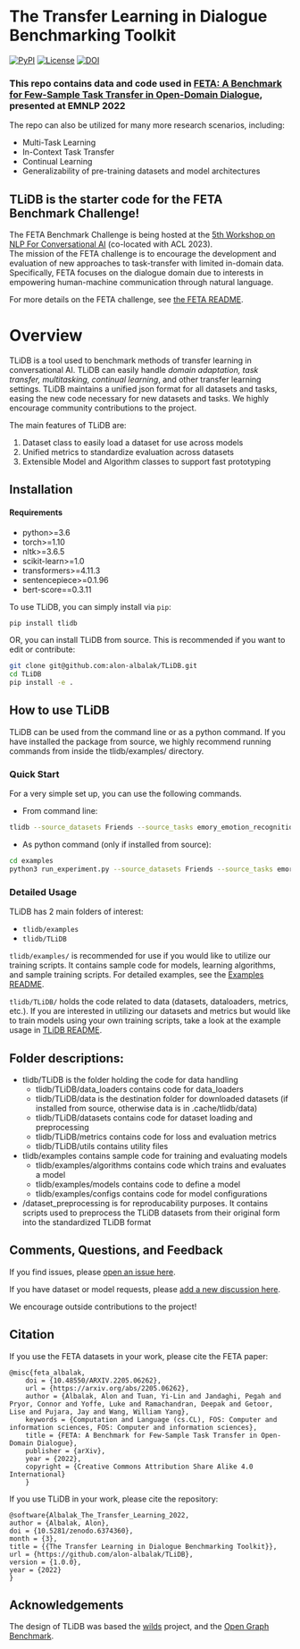 # The Transfer Learning in Dialogue Benchmarking Toolkit
[![PyPI](https://img.shields.io/pypi/v/tlidb)](https://pypi.org/project/tlidb/)
[![License](https://img.shields.io/badge/license-MIT-blue.svg)](https://github.com/alon-albalak/tlidb/blob/master/LICENSE)
[![DOI](https://zenodo.org/badge/419109889.svg)](https://zenodo.org/badge/latestdoi/419109889)

### This repo contains data and code used in [FETA: A Benchmark for Few-Sample Task Transfer in Open-Domain Dialogue](https://aclanthology.org/2022.emnlp-main.751/), presented at EMNLP 2022
The repo can also be utilized for many more research scenarios, including:
- Multi-Task Learning
- In-Context Task Transfer
- Continual Learning
- Generalizability of pre-training datasets and model architectures

## TLiDB is the starter code for the FETA Benchmark Challenge!

The FETA Benchmark Challenge is being hosted at the [5th Workshop on NLP For Conversational AI](https://sites.google.com/view/5thnlp4convai) (co-located with ACL 2023).
<br>
The mission of the FETA challenge is to encourage the development and evaluation of new approaches to task-transfer with limited in-domain data.
<br>
Specifically, FETA focuses on the dialogue domain due to interests in empowering human-machine communication through natural language.

For more details on the FETA challenge, see [the FETA README](./FETA_README.md).

# Overview
TLiDB is a tool used to benchmark methods of transfer learning in conversational AI.
TLiDB can easily handle *domain adaptation, task transfer, multitasking, continual learning*, and other transfer learning settings.
TLiDB maintains a unified json format for all datasets and tasks, easing the new code necessary for new datasets and tasks. We highly encourage community contributions to the project.

The main features of TLiDB are:

1. Dataset class to easily load a dataset for use across models
2. Unified metrics to standardize evaluation across datasets
3. Extensible Model and Algorithm classes to support fast prototyping

## Installation

#### Requirements
 - python>=3.6
 - torch>=1.10
 - nltk>=3.6.5
 - scikit-learn>=1.0
 - transformers>=4.11.3
 - sentencepiece>=0.1.96
 - bert-score==0.3.11


To use TLiDB, you can simply install via `pip`:
```bash
pip install tlidb
```

OR, you can install TLiDB from source. This is recommended if you want to edit or contribute:
```bash
git clone git@github.com:alon-albalak/TLiDB.git
cd TLiDB
pip install -e .
```

## How to use TLiDB
TLiDB can be used from the command line or as a python command. If you have installed the package from source, we highly recommend running commands from inside the tlidb/examples/ directory.

### Quick Start
For a very simple set up, you can use the following commands.
- From command line:
```bash
tlidb --source_datasets Friends --source_tasks emory_emotion_recognition --target_datasets Friends --target_tasks reading_comprehension --do_train --do_finetune --do_eval --eval_best --model_config bert --few_shot_percent 0.1
```
- As python command (only if installed from source):
```bash
cd examples
python3 run_experiment.py --source_datasets Friends --source_tasks emory_emotion_recognition --target_datasets Friends --target_tasks reading_comprehension --do_train --do_finetune --do_eval --eval_best --model_config bert --few_shot_percent 0.1
```

### Detailed Usage

TLiDB has 2 main folders of interest:
- `tlidb/examples`
- `tlidb/TLiDB`

`tlidb/examples/` is recommended for use if you would like to utilize our training scripts. It contains sample code for models, learning algorithms, and sample training scripts. 
For detailed examples, see the [Examples README](/tlidb/examples/README.md).

`tlidb/TLiDB/` holds the code related to data (datasets, dataloaders, metrics, etc.). If you are interested in utilizing our datasets and metrics but would like to train models using your own training scripts, take a look at the example usage in [TLiDB README](/tlidb/TLiDB/README.md).


## Folder descriptions:
- tlidb/TLiDB is the folder holding the code for data handling
    - tlidb/TLiDB/data_loaders contains code for data_loaders
    - tlidb/TLiDB/data is the destination folder for downloaded datasets (if installed from source, otherwise data is in .cache/tlidb/data)
    - tlidb/TLiDB/datasets contains code for dataset loading and preprocessing
    - tlidb/TLiDB/metrics contains code for loss and evaluation metrics
    - tlidb/TLiDB/utils contains utility files
- tlidb/examples contains sample code for training and evaluating models
    - tlidb/examples/algorithms contains code which trains and evaluates a model
    - tlidb/examples/models contains code to define a model
    - tlidb/examples/configs contains code for model configurations
- /dataset_preprocessing is for reproducability purposes. It contains scripts used to preprocess the TLiDB datasets from their original form into the standardized TLiDB format

## Comments, Questions, and Feedback
If you find issues, please [open an issue here](https://github.com/alon-albalak/TLiDB/issues).

If you have dataset or model requests, please [add a new discussion here](https://github.com/alon-albalak/TLiDB/discussions).

We encourage outside contributions to the project!



## Citation
If you use the FETA datasets in your work, please cite the FETA paper:
```
@misc{feta_albalak,
    doi = {10.48550/ARXIV.2205.06262},
    url = {https://arxiv.org/abs/2205.06262},
    author = {Albalak, Alon and Tuan, Yi-Lin and Jandaghi, Pegah and Pryor, Connor and Yoffe, Luke and Ramachandran, Deepak and Getoor, Lise and Pujara, Jay and Wang, William Yang},
    keywords = {Computation and Language (cs.CL), FOS: Computer and information sciences, FOS: Computer and information sciences},
    title = {FETA: A Benchmark for Few-Sample Task Transfer in Open-Domain Dialogue},
    publisher = {arXiv},
    year = {2022},
    copyright = {Creative Commons Attribution Share Alike 4.0 International}
    }
```

If you use TLiDB in your work, please cite the repository:
```
@software{Albalak_The_Transfer_Learning_2022,
author = {Albalak, Alon},
doi = {10.5281/zenodo.6374360},
month = {3},
title = {{The Transfer Learning in Dialogue Benchmarking Toolkit}},
url = {https://github.com/alon-albalak/TLiDB},
version = {1.0.0},
year = {2022}
}
```

## Acknowledgements
The design of TLiDB was based the [wilds](https://github.com/p-lambda/wilds) project, and the [Open Graph Benchmark](https://github.com/snap-stanford/ogb).
